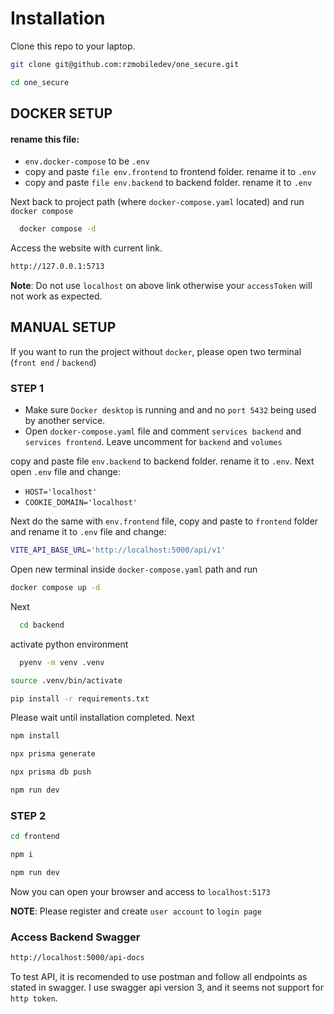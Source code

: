 
# Installation

Clone this repo to your laptop.
```bash
git clone git@github.com:rzmobiledev/one_secure.git
```
```bash
cd one_secure
```

## DOCKER SETUP
#### rename this file:
- `env.docker-compose` to be `.env`
- copy and paste `file env.frontend` to frontend folder. rename it to `.env`
- copy and paste `file env.backend` to backend folder. rename it to `.env`

Next back to project path (where `docker-compose.yaml` located) and run `docker compose`
```bash
  docker compose -d
```
Access the website with current link.
```bash
http://127.0.0.1:5713
```
**Note**: Do not use `localhost` on above link otherwise your `accessToken` will not work as expected.

## MANUAL SETUP

If you want to run the project without `docker`, please open two terminal (`front end` / `backend`)

### STEP 1
- Make sure `Docker desktop` is running and and no `port 5432` being used by another service.
- Open `docker-compose.yaml` file and comment `services backend` and `services frontend`. Leave uncomment for `backend` and `volumes`  

copy and paste file `env.backend` to backend folder. rename it to `.env`. Next open `.env` file and change:
- `HOST='localhost'`
- `COOKIE_DOMAIN='localhost'`

Next do the same with `env.frontend` file, copy and paste to `frontend` folder and rename it to `.env` file and change:
```bash
VITE_API_BASE_URL='http://localhost:5000/api/v1'
```

Open new terminal inside `docker-compose.yaml` path and run
```bash
docker compose up -d
```
Next
```bash
  cd backend
```
activate python environment
```bash
  pyenv -m venv .venv
```
```bash
source .venv/bin/activate
```
```bash
pip install -r requirements.txt
```
Please wait until installation completed. Next
```bash
npm install
```
```bash
npx prisma generate
```
```bash
npx prisma db push
```
```bash
npm run dev
```

### STEP 2
```bash
cd frontend
```
```bash
npm i
```
```bash
npm run dev
```

Now you can open your browser and access to `localhost:5173`

**NOTE**: Please register and create `user account` to `login page`

### Access Backend Swagger
```bash
http://localhost:5000/api-docs
```
To test API, it is recomended to use postman and follow all endpoints as stated in swagger.
I use swagger api version 3, and it seems not support for `http token`.
